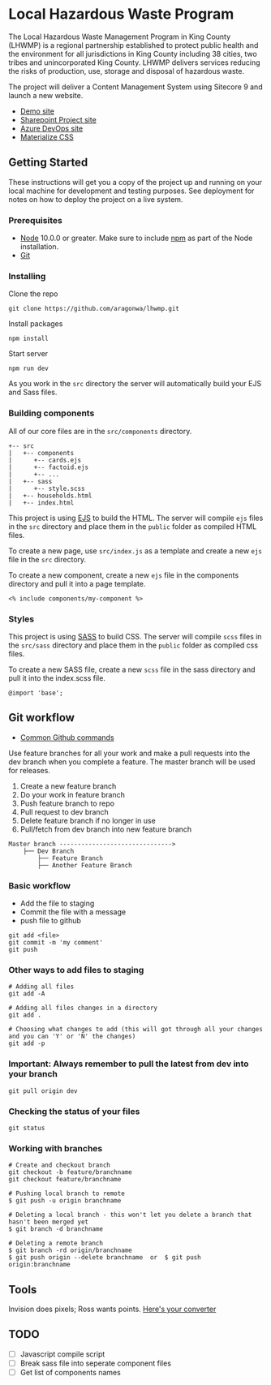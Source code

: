 # Local Hazardous Waste Program

The Local Hazardous Waste Management Program in King County (LHWMP) is a regional partnership established to protect public health and the environment for all jurisdictions in King County including 38 cities, two tribes and unincorporated King County.  LHWMP delivers services reducing the risks of production, use, storage and disposal of hazardous waste.

The project will deliver a Content Management System using Sitecore 9 and launch a new website. 

* [Demo site](http://kc-lhwmp.surge.sh/)
* [Sharepoint Project site](https://kc1.sharepoint.com/teams/IT/PMCOE/LHWMP/default.aspx)
* [Azure DevOps site](https://kingcounty.visualstudio.com/Local-Hazardous-Waste-Management)
* [Materialize CSS](https://materializecss.com)

## Getting Started

These instructions will get you a copy of the project up and running on your local machine for development and testing purposes. See deployment for notes on how to deploy the project on a live system.

### Prerequisites

* [Node](https://nodejs.org/en/) 10.0.0 or greater. Make sure to include [npm](https://blog.npmjs.org/post/85484771375/how-to-install-npm) as part of the Node installation.
* [Git](https://git-scm.com/)

### Installing

Clone the repo
```
git clone https://github.com/aragonwa/lhwmp.git
```
Install packages
````````````````
npm install
````````````````
Start server
````````````````
npm run dev
````````````````
As you work in the ```src``` directory the server will automatically build your EJS and Sass files.
### Building components

All of our core files are in the ```src/components``` directory. 

```
+-- src
|   +-- components
|      +-- cards.ejs
|      +-- factoid.ejs
|      +-- ...
|   +-- sass
|      +-- style.scss
|   +-- households.html
|   +-- index.html
```
This project is using [EJS](https://www.ejs.co/) to build the HTML. The server will compile ```ejs``` files in the ```src``` directory and place them in the ```public``` folder as compiled HTML files.

To create a new page, use ```src/index.js``` as a template and create a new ```ejs``` file in the ```src``` directory.

To create a new component, create a new ```ejs``` file in the components directory and pull it into a page template.

```
<% include components/my-component %>
```
### Styles

This project is using [SASS](https://sass-lang.com/) to build CSS. The server will compile ```scss``` files in the ```src/sass``` directory and place them in the ```public``` folder as compiled css files.

To create a new SASS file, create a new ```scss``` file in the sass directory and pull it into the index.scss file.

```
@import 'base';
```
## Git workflow

* [Common Github commands](https://github.com/bpassos/git-commands)

Use feature branches for all your work and make a pull requests into the dev branch when you complete a feature. The master branch will be used for releases.

1. Create a new feature branch
2. Do your work in feature branch
3. Push feature branch to repo
4. Pull request to dev branch 
5. Delete feature branch if no longer in use
6. Pull/fetch from dev branch into new feature branch

````````````
Master branch ------------------------------->
    ├── Dev Branch 
        ├── Feature Branch 
        ├── Another Feature Branch
```````````````

### Basic workflow

* Add the file to staging
* Commit the file with a message
* push file to github

````````
git add <file>
git commit -m 'my comment'
git push
````````

### Other ways to add files to staging 

`````````
# Adding all files
git add -A

# Adding all files changes in a directory
git add .

# Choosing what changes to add (this will got through all your changes and you can 'Y' or 'N' the changes)
git add -p
`````````

### Important: Always remember to pull the latest from dev into your branch

```````
git pull origin dev
```````

### Checking the status of your files

`````````
git status
`````````

### Working with branches

````````
# Create and checkout branch
git checkout -b feature/branchname
git checkout feature/branchname

# Pushing local branch to remote
$ git push -u origin branchname

# Deleting a local branch - this won't let you delete a branch that hasn't been merged yet
$ git branch -d branchname

# Deleting a remote branch
$ git branch -rd origin/branchname
$ git push origin --delete branchname  or  $ git push origin:branchname
````````

## Tools

Invision does pixels; Ross wants points. [Here's your converter](https://websemantics.uk/articles/font-size-conversion/) 

## TODO

- [ ] Javascript compile script
- [ ] Break sass file into seperate component files
- [ ] Get list of components names
